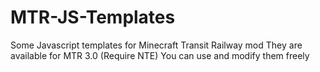 # MTR-JS-Templates
Some Javascript templates for Minecraft Transit Railway mod
They are available for MTR 3.0 (Require NTE)
You can use and modify them freely

